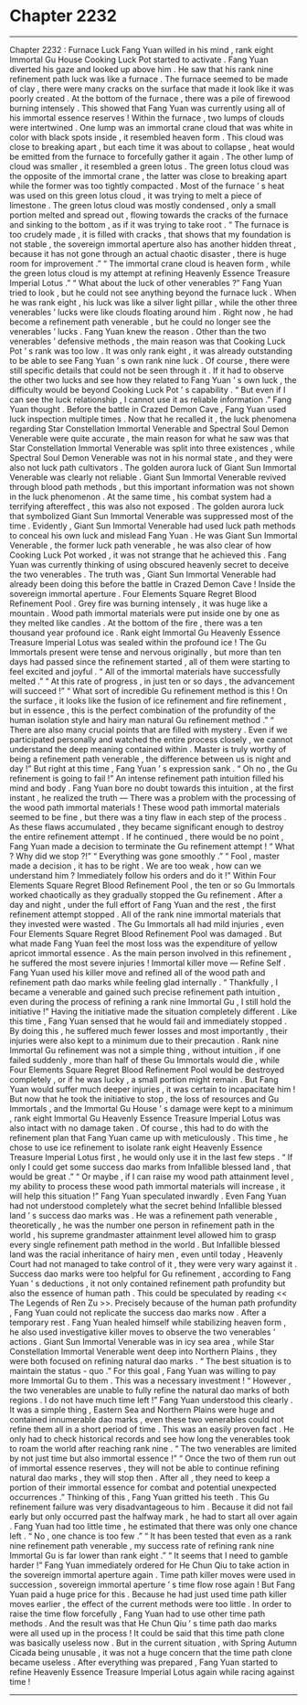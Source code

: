 
# Chapter 2232


---

Chapter 2232 : Furnace Luck
Fang Yuan willed in his mind , rank eight Immortal Gu House Cooking Luck Pot started to activate .
Fang Yuan diverted his gaze and looked up above him .
He saw that his rank nine refinement path luck was like a furnace .
The furnace seemed to be made of clay , there were many cracks on the surface that made it look like it was poorly created .
At the bottom of the furnace , there was a pile of firewood burning intensely . This showed that Fang Yuan was currently using all of his immortal essence reserves !
Within the furnace , two lumps of clouds were intertwined .
One lump was an immortal crane cloud that was white in color with black spots inside , it resembled heaven form . This cloud was close to breaking apart , but each time it was about to collapse , heat would be emitted from the furnace to forcefully gather it again .
The other lump of cloud was smaller , it resembled a green lotus . The green lotus cloud was the opposite of the immortal crane , the latter was close to breaking apart while the former was too tightly compacted . Most of the furnace ’ s heat was used on this green lotus cloud , it was trying to melt a piece of limestone .
The green lotus cloud was mostly condensed , only a small portion melted and spread out , flowing towards the cracks of the furnace and sinking to the bottom , as if it was trying to take root .
“ The furnace is too crudely made , it is filled with cracks , that shows that my foundation is not stable , the sovereign immortal aperture also has another hidden threat , because it has not gone through an actual chaotic disaster , there is huge room for improvement .”
“ The immortal crane cloud is heaven form , while the green lotus cloud is my attempt at refining Heavenly Essence Treasure Imperial Lotus .”
“ What about the luck of other venerables ?”
Fang Yuan tried to look , but he could not see anything beyond the furnace luck .
When he was rank eight , his luck was like a silver light pillar , while the other three venerables ’ lucks were like clouds floating around him .
Right now , he had become a refinement path venerable , but he could no longer see the venerables ’ lucks .
Fang Yuan knew the reason .
Other than the two venerables ’ defensive methods , the main reason was that Cooking Luck Pot ’ s rank was too low . It was only rank eight , it was already outstanding to be able to see Fang Yuan ’ s own rank nine luck . Of course , there were still specific details that could not be seen through it .
If it had to observe the other two lucks and see how they related to Fang Yuan ’ s own luck , the difficulty would be beyond Cooking Luck Pot ’ s capability .
“ But even if I can see the luck relationship , I cannot use it as reliable information .” Fang Yuan thought .
Before the battle in Crazed Demon Cave , Fang Yuan used luck inspection multiple times .
Now that he recalled it , the luck phenomena regarding Star Constellation Immortal Venerable and Spectral Soul Demon Venerable were quite accurate , the main reason for what he saw was that Star Constellation Immortal Venerable was split into three existences , while Spectral Soul Demon Venerable was not in his normal state , and they were also not luck path cultivators .
The golden aurora luck of Giant Sun Immortal Venerable was clearly not reliable .
Giant Sun Immortal Venerable revived through blood path methods , but this important information was not shown in the luck phenomenon . At the same time , his combat system had a terrifying aftereffect , this was also not exposed .
The golden aurora luck that symbolized Giant Sun Immortal Venerable was suppressed most of the time .
Evidently , Giant Sun Immortal Venerable had used luck path methods to conceal his own luck and mislead Fang Yuan .
He was Giant Sun Immortal Venerable , the former luck path venerable , he was also clear of how Cooking Luck Pot worked , it was not strange that he achieved this .
Fang Yuan was currently thinking of using obscured heavenly secret to deceive the two venerables . The truth was , Giant Sun Immortal Venerable had already been doing this before the battle in Crazed Demon Cave !
Inside the sovereign immortal aperture .
Four Elements Square Regret Blood Refinement Pool .
Grey fire was burning intensely , it was huge like a mountain .
Wood path immortal materials were put inside one by one as they melted like candles .
At the bottom of the fire , there was a ten thousand year profound ice .
Rank eight Immortal Gu Heavenly Essence Treasure Imperial Lotus was sealed within the profound ice !
The Gu Immortals present were tense and nervous originally , but more than ten days had passed since the refinement started , all of them were starting to feel excited and joyful .
“ All of the immortal materials have successfully melted .”
“ At this rate of progress , in just ten or so days , the advancement will succeed !”
“ What sort of incredible Gu refinement method is this ! On the surface , it looks like the fusion of ice refinement and fire refinement , but in essence , this is the perfect combination of the profundity of the human isolation style and hairy man natural Gu refinement method .”
“ There are also many crucial points that are filled with mystery . Even if we participated personally and watched the entire process closely , we cannot understand the deep meaning contained within . Master is truly worthy of being a refinement path venerable , the difference between us is night and day !”
But right at this time , Fang Yuan ’ s expression sank .
“ Oh no , the Gu refinement is going to fail !”
An intense refinement path intuition filled his mind and body .
Fang Yuan bore no doubt towards this intuition , at the first instant , he realized the truth —
There was a problem with the processing of the wood path immortal materials !
These wood path immortal materials seemed to be fine , but there was a tiny flaw in each step of the process . As these flaws accumulated , they became significant enough to destroy the entire refinement attempt .
If he continued , there would be no point , Fang Yuan made a decision to terminate the Gu refinement attempt !
“ What ? Why did we stop ?!”
“ Everything was gone smoothly .”
“ Fool , master made a decision , it has to be right . We are too weak , how can we understand him ? Immediately follow his orders and do it !”
Within Four Elements Square Regret Blood Refinement Pool , the ten or so Gu Immortals worked chaotically as they gradually stopped the Gu refinement .
After a day and night , under the full effort of Fang Yuan and the rest , the first refinement attempt stopped .
All of the rank nine immortal materials that they invested were wasted .
The Gu Immortals all had mild injuries , even Four Elements Square Regret Blood Refinement Pool was damaged .
But what made Fang Yuan feel the most loss was the expenditure of yellow apricot immortal essence .
As the main person involved in this refinement , he suffered the most severe injuries !
Immortal killer move — Refine Self .
Fang Yuan used his killer move and refined all of the wood path and refinement path dao marks while feeling glad internally .
“ Thankfully , I became a venerable and gained such precise refinement path intuition , even during the process of refining a rank nine Immortal Gu , I still hold the initiative !”
Having the initiative made the situation completely different .
Like this time , Fang Yuan sensed that he would fail and immediately stopped . By doing this , he suffered much fewer losses and most importantly , their injuries were also kept to a minimum due to their precaution .
Rank nine Immortal Gu refinement was not a simple thing , without intuition , if one failed suddenly , more than half of these Gu Immortals would die , while Four Elements Square Regret Blood Refinement Pool would be destroyed completely , or if he was lucky , a small portion might remain .
But Fang Yuan would suffer much deeper injuries , it was certain to incapacitate him !
But now that he took the initiative to stop , the loss of resources and Gu Immortals , and the Immortal Gu House ’ s damage were kept to a minimum , rank eight Immortal Gu Heavenly Essence Treasure Imperial Lotus was also intact with no damage taken .
Of course , this had to do with the refinement plan that Fang Yuan came up with meticulously .
This time , he chose to use ice refinement to isolate rank eight Heavenly Essence Treasure Imperial Lotus first , he would only use it in the last few steps .
“ If only I could get some success dao marks from Infallible blessed land , that would be great .”
“ Or maybe , if I can raise my wood path attainment level , my ability to process these wood path immortal materials will increase , it will help this situation !”
Fang Yuan speculated inwardly .
Even Fang Yuan had not understood completely what the secret behind Infallible blessed land ’ s success dao marks was .
He was a refinement path venerable , theoretically , he was the number one person in refinement path in the world , his supreme grandmaster attainment level allowed him to grasp every single refinement path method in the world .
But Infallible blessed land was the racial inheritance of hairy men , even until today , Heavenly Court had not managed to take control of it , they were very wary against it . Success dao marks were too helpful for Gu refinement , according to Fang Yuan ’ s deductions , it not only contained refinement path profundity but also the essence of human path .
This could be speculated by reading << The Legends of Ren Zu >>.
Precisely because of the human path profundity , Fang Yuan could not replicate the success dao marks now .
After a temporary rest .
Fang Yuan healed himself while stabilizing heaven form , he also used investigative killer moves to observe the two venerables ’ actions .
Giant Sun Immortal Venerable was in icy sea area , while Star Constellation Immortal Venerable went deep into Northern Plains , they were both focused on refining natural dao marks .
“ The best situation is to maintain the status - quo .” For this goal , Fang Yuan was willing to pay more Immortal Gu to them .
This was a necessary investment !
“ However , the two venerables are unable to fully refine the natural dao marks of both regions . I do not have much time left !”
Fang Yuan understood this clearly .
It was a simple thing , Eastern Sea and Northern Plains were huge and contained innumerable dao marks , even these two venerables could not refine them all in a short period of time .
This was an easily proven fact .
He only had to check historical records and see how long the venerables took to roam the world after reaching rank nine .
“ The two venerables are limited by not just time but also immortal essence !”
“ Once the two of them run out of immortal essence reserves , they will not be able to continue refining natural dao marks , they will stop then . After all , they need to keep a portion of their immortal essence for combat and potential unexpected occurrences .”
Thinking of this , Fang Yuan gritted his teeth .
This Gu refinement failure was very disadvantageous to him .
Because it did not fail early but only occurred past the halfway mark , he had to start all over again .
Fang Yuan had too little time , he estimated that there was only one chance left .
“ No , one chance is too few .”
“ It has been tested that even as a rank nine refinement path venerable , my success rate of refining rank nine Immortal Gu is far lower than rank eight .”
“ It seems that I need to gamble harder !”
Fang Yuan immediately ordered for He Chun Qiu to take action in the sovereign immortal aperture again .
Time path killer moves were used in succession , sovereign immortal aperture ’ s time flow rose again !
But Fang Yuan paid a huge price for this .
Because he had just used time path killer moves earlier , the effect of the current methods were too little . In order to raise the time flow forcefully , Fang Yuan had to use other time path methods .
And the result was that He Chun Qiu ’ s time path dao marks were all used up in the process !
It could be said that this time path clone was basically useless now .
But in the current situation , with Spring Autumn Cicada being unusable , it was not a huge concern that the time path clone became useless .
After everything was prepared , Fang Yuan started to refine Heavenly Essence Treasure Imperial Lotus again while racing against time !

---

